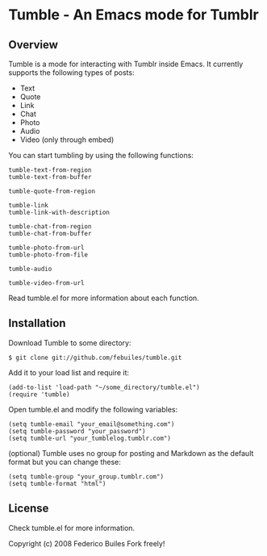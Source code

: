 Tumble - An Emacs mode for Tumblr
========================

Overview
--------     

Tumble is a mode for interacting with Tumblr inside Emacs. It currently
supports the following types of posts: 

* Text
* Quote
* Link
* Chat
* Photo
* Audio 
* Video (only through embed)

You can start tumbling by using the following functions:

    tumble-text-from-region
    tumble-text-from-buffer

    tumble-quote-from-region

    tumble-link
    tumble-link-with-description

    tumble-chat-from-region
    tumble-chat-from-buffer

    tumble-photo-from-url
    tumble-photo-from-file

    tumble-audio
    
    tumble-video-from-url

Read tumble.el for more information about each function.

Installation
------------
Download Tumble to some directory:

    $ git clone git://github.com/febuiles/tumble.git

Add it to your load list and require it:

    (add-to-list 'load-path "~/some_directory/tumble.el")
    (require 'tumble)

Open tumble.el and modify the following variables:

    (setq tumble-email "your_email@something.com")
    (setq tumble-password "your_password")
    (setq tumble-url "your_tumblelog.tumblr.com")

(optional) Tumble uses no group for posting and Markdown as the default 
format but you can change these:

    (setq tumble-group "your_group.tumblr.com")
    (setq tumble-format "html")


License
-------

Check tumble.el for more information.

Copyright (c) 2008 Federico Builes
Fork freely!
